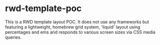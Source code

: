 # rwd-template-poc
This is a RWD template layout POC. It does not use any frameworks but featuring a lightweight, homebrew grid system, 'liquid' layout using percentages and ems and responds to various screen sizes via CSS media queries.
